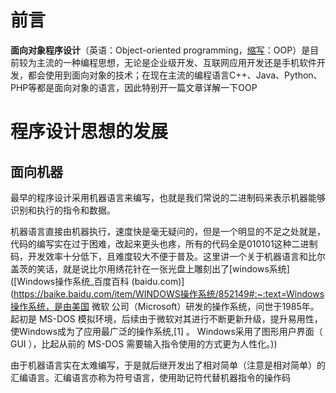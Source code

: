# 前言

**面向对象程序设计**（英语：Object-oriented programming，[缩写](https://zh.wikipedia.org/wiki/缩写)：OOP）是目前较为主流的一种编程思想，无论是企业级开发、互联网应用开发还是手机软件开发，都会使用到面向对象的技术；在现在主流的编程语言C++、Java、Python、PHP等都是面向对象的语言，因此特别开一篇文章详解一下OOP

# 程序设计思想的发展

## 面向机器

最早的程序设计采用机器语言来编写，也就是我们常说的二进制码来表示机器能够识别和执行的指令和数据。

机器语言直接由机器执行，速度快是毫无疑问的，但是一个明显的不足之处就是，代码的编写实在过于困难，改起来更头也疼，所有的代码全是010101这种二进制码，开发效率十分低下，且难度较大不便于普及。这里讲一个关于机器语言和比尔盖茨的笑话，就是说比尔用绣花针在一张光盘上雕刻出了[windows系统]([Windows操作系统_百度百科 (baidu.com)](https://baike.baidu.com/item/WINDOWS操作系统/852149#:~:text=Windows操作系统，是由美国 微软 公司（Microsoft）研发的操作系统，问世于1985年。 起初是 MS-DOS 模拟环境，后续由于微软对其进行不断更新升级，提升易用性，使Windows成为了应用最广泛的操作系统,[1] 。 Windows采用了图形用户界面（ GUI ），比起从前的 MS-DOS 需要输入指令使用的方式更为人性化。))

由于机器语言实在太难编写，于是就后继开发出了相对简单（注意是相对简单）的汇编语言。汇编语言亦称为符号语言，使用助记符代替机器指令的操作码







